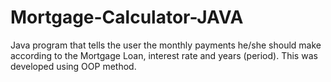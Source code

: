 # Mortgage-Calculator-JAVA
Java program that tells the user the monthly payments he/she should make according to the Mortgage Loan, interest rate and years (period).
This was developed using OOP method.
